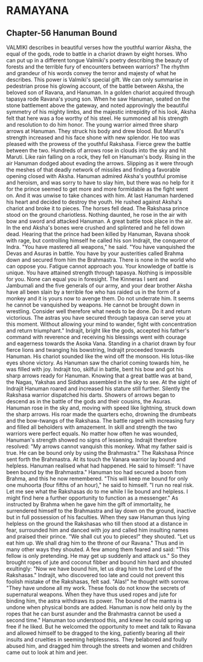 # RAMAYANA
## Chapter-56 Hanuman Bound

VALMIKI describes in beautiful verses how the youthful warrior Aksha, the equal of the gods, rode to battle in a chariot drawn by eight horses. Who can put up in a different tongue Valmiki's poetry describing the beauty of forests and the terrible fury of encounters between warriors? The rhythm and grandeur of his words convey the terror and majesty of what he describes. This power is Valmiki's special gift. We can only summarise in pedestrian prose his glowing account, of the battle between Aksha, the beloved son of Ravana, and Hanuman. In a golden chariot acquired through tapasya rode Ravana's young son. When he saw Hanuman, seated on the stone battlement above the gateway, and noted approvingly the beautiful symmetry of his mighty limbs, and the majestic intrepidity of his look, Aksha felt that here was a foe worthy of his steel. He summoned all his strength and resolution to do him honor. The young warrior aimed three sharp arrows at Hanuman. They struck his body and drew blood. But Maruti's strength increased and his face shone with new splendor. He too was pleased with the prowess of the youthful Rakshasa. Fierce grew the battle between the two. Hundreds of arrows rose in clouds into the sky and hit Maruti. Like rain falling on a rock, they fell on Hanuman's body. Rising in the air Hanuman dodged about evading the arrows. Slipping as it were through the meshes of that deadly network of missiles and finding a favorable opening closed with Aksha. Hanuman admired Aksha's youthful promise and heroism, and was sorry to have to slay him, but there was no help for it for the prince seemed to get more and more formidable as the fight went on. And it was unwise to take chances with him. At last Hanuman hardened his heart and decided to destroy the youth. He rushed against Aksha's chariot and broke it to pieces. The horses fell dead. The Rakshasa prince stood on the ground chariotless. Nothing daunted, he rose in the air with bow and sword and attacked Hanuman. A great battle took place in the air. In the end Aksha's bones were crushed and splintered and he fell down dead. Hearing that the prince had been killed by Hanuman, Ravana shook with rage, but controlling himself he called his son Indrajit, the conqueror of Indra. "You have mastered all weapons," he said. "You have vanquished the Devas and Asuras in battle. You have by your austerities called Brahma down and secured from him the Brahmastra. There is none in the world who can oppose you. Fatigue cannot approach you. Your knowledge of battle is unique. You have attained strength through tapasya. Nothing is impossible for you. None can equal you in foresight. The Kinneras I sent and Jambumali and the five generals of our army, and your dear brother Aksha have all been slain by a terrible foe who has raided us in the form of a monkey and it is yours now to avenge them. Do not underrate him. It seems he cannot be vanquished by weapons. He cannot be brought down in wrestling. Consider well therefore what needs to be done. Do it and return victorious. The astras you have secured through tapasya can serve you at this moment. Without allowing your mind to wander, fight with concentration and return triumphant." Indrajit, bright like the gods, accepted his father's command with reverence and receiving his blessings went with courage and eagerness towards the Asoka Vana. Standing in a chariot drawn by four fierce lions and twanging his bowstring, Indrajit proceeded towards Hanuman. His chariot sounded like the wind off the monsoon. His lotus-like eyes shone victory. As Hanuman saw the chariot coming towards him, he was filled with joy. Indrajit too, skilful in battle, bent his bow and got his sharp arrows ready for Hanuman. Knowing that a great battle was at band, the Nagas, Yakshas and Siddhas assembled in the sky to see. At the sight of Indrajit Hanuman roared and increased his stature still further. Silently the Rakshasa warrior dispatched his darts. Showers of arrows began to descend as in the battle of the gods and their cousins, the Asuras. Hanuman rose in the sky and, moving with speed like lightning, struck down the sharp arrows. His roar made the quarters echo, drowning the drumbeats and the bow-twangs of the Rakshasa. The battle raged with increasing fury and filled all beholders with amazement. In skill and strength the two warriors were perfect equals. No matter how often he was wounded, Hanuman's strength showed no signs of lessening. Indrajit therefore resolved: "My arrows cannot vanquish this monkey. What my father said is true. He can be bound only by using the Brahmastra." The Rakshasa Prince sent forth the Brahmastra. At its touch the Vanara warrior lay bound and helpless. Hanuman realised what had happened. He said to himself: "I have been bound by the Brahmastra." Hanuman too had secured a boon from Brahma, and this he now remembered. "This will keep me bound for only one muhoorta (four fifths of an hour)," he said to himself. "I run no real risk. Let me see what the Rakshasas do to me while I lie bound and helpless. I might find here a further opportunity to function as a messenger." As instructed by Brahma when he gave him the gift of immortality, he surrendered himself to the Brahmastra and lay down on the ground, inactive but in full possession of his faculties. When they saw Hanuman thus lying helpless on the ground the Rakshasas who till then stood at a distance in fear, surrounded him and danced with joy and called him insulting names and praised their prince. "We shall cut you to pieces!" they shouted. "Let us eat him up. We shall drag him to the throne of our Ravana." Thus and in many other ways they shouted. A few among them feared and said: "This fellow is only pretending. He may get up suddenly and attack us." So they brought ropes of jute and coconut fibber and bound him hard and shouted exultingly: "Now we have bound him, let us drag him to the Lord of the Rakshasas." Indrajit, who discovered too late and could not prevent this foolish mistake of the Rakshasas, felt sad. "Alas!" he thought with sorrow. "They have undone all my work. These fools do not know the secrets of supernatural weapons. When they have thus used ropes and jute for binding him, the astra withdraws its power. The bound of the mantra is undone when physical bonds are added. Hanuman is now held only by the ropes that he can burst asunder and the Brahmastra cannot be used a second time." Hanuman too understood this, and knew he could spring up free if he liked. But he welcomed the opportunity to meet and talk to Ravana and allowed himself to be dragged to the king, patiently bearing all their insults and cruelties in seeming helplessness. They belabored and foully abused him, and dragged him through the streets and women and children came out to look at him and jeer.